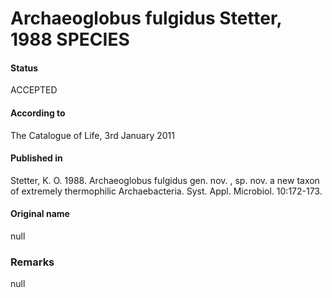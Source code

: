 # Archaeoglobus fulgidus Stetter, 1988 SPECIES

#### Status
ACCEPTED

#### According to
The Catalogue of Life, 3rd January 2011

#### Published in
Stetter, K. O. 1988. Archaeoglobus fulgidus gen. nov. , sp. nov. a new taxon of extremely thermophilic Archaebacteria. Syst. Appl. Microbiol. 10:172-173.

#### Original name
null

### Remarks
null
